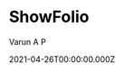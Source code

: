 ---
title: ShowFolio
github: https://github.com/apvarun/showfolio-hugo-theme
demo: https://showfolio.vercel.app/
author: Varun A P
date: 2021-04-26T00:00:00.000Z
ssg:
  - Hugo
cms:
  - Markdown
css:
  - Tailwind
category:
  - Blog
  - Portfolio
description: Modern portfolio theme for your Hugo site
draft: true
publish_date: '2021-04-24T12:51:41Z'
update_date: '2022-09-01T03:24:27Z'
github_star: 78
github_fork: 34
---